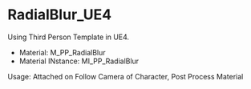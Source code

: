 # RadialBlur_UE4

Using Third Person Template in UE4.
* Material: M_PP_RadialBlur
* Material INstance: MI_PP_RadialBlur

Usage: Attached on Follow Camera of Character, Post Process Material
